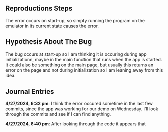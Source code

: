 ## Reproductions Steps
The error occurs on start-up, so simply running the program on the emulator in its current state causes the error.
## Hypothesis About The Bug
The bug occurs at start-up so I am thinking it is occuring during app initializationn, maybe in the main function that runs when the app is started. It could also be something on the main page, but usually this
returns an error on the page and not during initialization so I am leaning away from this idea.
## Journal Entries
**4/27/2024, 6:32 pm**: I think the error occured sometime in the last few commits, since the app was working for our demo on Wednesday. I'll look through the commits and see if I can find anything.

**4/27/2024, 6:40 pm**: After looking through the code it appears that 

